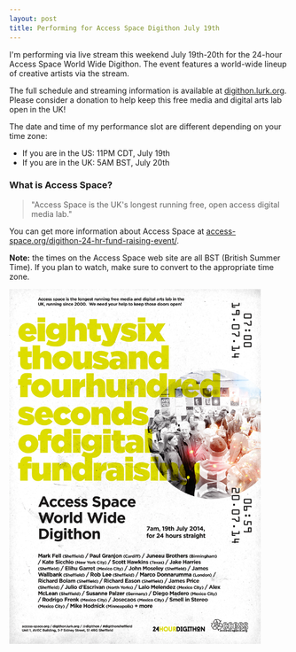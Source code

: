 ```yaml
---
layout: post
title: Performing for Access Space Digithon July 19th
---
```


<p>I'm performing via live stream this weekend July 19th-20th for the 24-hour 
	Access Space World Wide Digithon. The event features a world-wide lineup of
	creative artists via the stream.</p>

<p>The full schedule and streaming information is available at 
	<a href="http://digithon.lurk.org/">digithon.lurk.org</a>. Please consider a donation
	to help keep this free media and digital arts lab open in the UK!</p>

<p>The date and time of my performance slot are different depending on your time zone:</p>

<ul>
	<li>If you are in the US: 11PM CDT, July 19th</li>
	<li>If you are in the UK: 5AM BST, July 20th</li>
</ul>

<h3>What is Access Space?</h3>

<blockquote>"Access Space is the UK's longest running free, open access digital media lab."</blockquote>

<p>You can get more information about Access Space at
	<a href="http://access-space.org/digithon-24-hr-fund-raising-event/">access-space.org/digithon-24-hr-fund-raising-event/</a>.</p>

<p><strong>Note:</strong> the times on the Access Space web site are all BST (British Summer Time). 
	If you plan to watch, make sure to convert to the appropriate time zone.</p>

<p><img src="/postassets/digithon-2014.png" alt="poster" style="width: 90%" /></p>